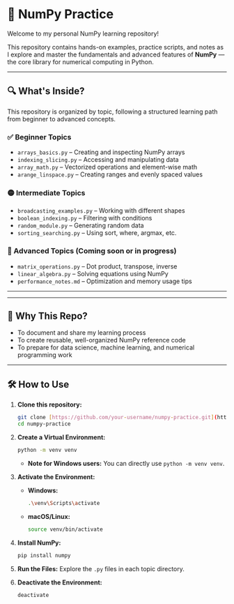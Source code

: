 # 🧮 NumPy Practice

Welcome to my personal NumPy learning repository!

This repository contains hands-on examples, practice scripts, and notes as I explore and master the fundamentals and advanced features of **NumPy** — the core library for numerical computing in Python.

---

## 🔍 What's Inside?

This repository is organized by topic, following a structured learning path from beginner to advanced concepts.

### ✅ Beginner Topics
* `arrays_basics.py` – Creating and inspecting NumPy arrays
* `indexing_slicing.py` – Accessing and manipulating data
* `array_math.py` – Vectorized operations and element-wise math
* `arange_linspace.py` – Creating ranges and evenly spaced values

### 🟡 Intermediate Topics
* `broadcasting_examples.py` – Working with different shapes
* `boolean_indexing.py` – Filtering with conditions
* `random_module.py` – Generating random data
* `sorting_searching.py` – Using sort, where, argmax, etc.

### 🔴 Advanced Topics (Coming soon or in progress)
* `matrix_operations.py` – Dot product, transpose, inverse
* `linear_algebra.py` – Solving equations using NumPy
* `performance_notes.md` – Optimization and memory usage tips

---

---

## 🚀 Why This Repo?

* To document and share my learning process
* To create reusable, well-organized NumPy reference code
* To prepare for data science, machine learning, and numerical programming work

---

## 🛠️ How to Use

1.  **Clone this repository:**
    ```bash
    git clone [https://github.com/your-username/numpy-practice.git](https://github.com/your-username/numpy-practice.git)
    cd numpy-practice
    ```

2.  **Create a Virtual Environment:**
    ```bash
    python -m venv venv
    ```
    * **Note for Windows users:** You can directly use `python -m venv venv`.

3.  **Activate the Environment:**
    * **Windows:**
        ```bash
        .\venv\Scripts\activate
        ```
    * **macOS/Linux:**
        ```bash
        source venv/bin/activate
        ```

4.  **Install NumPy:**
    ```bash
    pip install numpy
    ```

5.  **Run the Files:** Explore the `.py` files in each topic directory.

6.  **Deactivate the Environment:**
    ```bash
    deactivate
    ```
